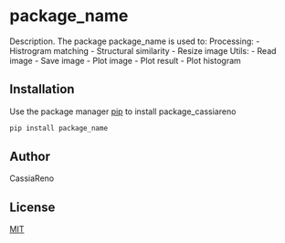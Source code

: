 # package_name

Description. 
The package package_name is used to:
	Processing:
		- Histrogram matching
		- Structural similarity
		- Resize image
	Utils:
		- Read image
		- Save image
		- Plot image
		- Plot result
		- Plot histogram

## Installation

Use the package manager [pip](https://pip.pypa.io/en/stable/) to install package_cassiareno

```bash
pip install package_name
```

## Author
CassiaReno

## License
[MIT](https://choosealicense.com/licenses/mit/)